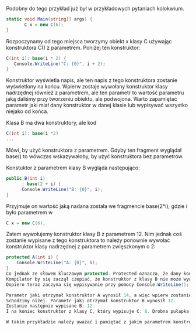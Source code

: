 Podobny do tego przykład już był w przykładowych pytaniach kolokwium.
```cs
static void Main(string[] args) {
       C x = new C(6);
}
```
Rozpoczynamy od tego miejsca tworzymy obiekt x klasy C używając konstruktora C() z parametrem.
Poniżej ten konstruktor:
```cs
C(int i): base(i * 2) {
   Console.WriteLine("C: {0}", i + 2);
}
```

Konstruktor wyświetla napis, ale ten napis z tego konstruktora zostanie wyświetlony na końcu. Wpierw zostaje wywołany konstruktor klasy nadrzędnej również z parametrem, ale ten parametr to wartość parametru jaką daliśmy przy tworzeniu obiektu, ale podwojona. Warto zapamiętać parametr jaki miał dany konstruktor w danej klasie lub wypisywać wszystko niejako od końca. 

Klasa B ma dwa konstruktory, ale kod 
```cs
C(int i): base(i *2)
...
```
Mówi, by użyć konstruktora z parametrem. Gdyby ten fragment wyglądał base() to wówczas wskazywałoby, by użyć konstruktora bez parametrów. 

Konstuktor z parametrem klasy B wygląda następująco:
```cs
public B(int i)
      : base(2 + i) {
      Console.WriteLine("B: {0}", i);
}
```
Przyjmuje on wartość jaką nadana została we fragmencie base(2*i), gdzie i było parametrem w 
```cs
C x = new C(6);
```
Zatem wywołujemy konstruktor klasy B z parametrem 12. Nim jednak coś zostanie wypisane z tego konstruktora to należy ponownie wywołać konstruktor klasy nadrzędnej z parametrem zwięszkonym o 2:
```cs
protected A(int i) {
    Console.WriteLine("A: {0}", i);
}
Co jednak ze słowem kluczowym protected. Protected oznacza, że dany konstruktor, metoda jest dostępna w swojej klasie (klasie A) oraz wszystkich dziedziczących po niej. Zatem nic nie zmienia to w sytuacji. Co gdyby zamiast protected było private ? 
Kompilator by się zaczął czepiać, że konstruktor z klasy B nie może wywołać konstruktora z klasy A. 
Dopiero teraz zaczyna się wypisywanie przy pomocy Console.WriteLine();

Parametr jaki otrzymał konstruktor A wynosił 14, a więc wpierw zostanie wydrukowane A: 14. 
Schodzimy niżej. Parametr jaki otrzymał konstruktor B wynosił 12. 
Zostanie następnie wypisane B: 12
I na koniec konstruktor z klasy C, który wypisuje C: 8. Drobna pułapka bo w pozostałych konstruktorach drukował parametr, a tutaj wartość parametru zwiększoną o 2.

W takim przykładzie należy uważać i pamiętać z jakim parametrem konstruktor klasy nadrzędnej został uruchomiony. Można też zacząć niejako od dołu. Wpierw wypisać co wypisze konstruktor C, nad tym napisem co wypisze konstruktor B itd. 








